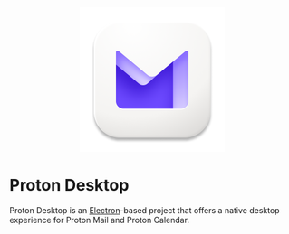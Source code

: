 <p align="center">
  <img src="assets/icons/icon.png" width="256" height="256">
</p>

# Proton Desktop

Proton Desktop is an [Electron](https://electronjs.org)-based project that offers a native desktop experience for Proton Mail and Proton Calendar.
